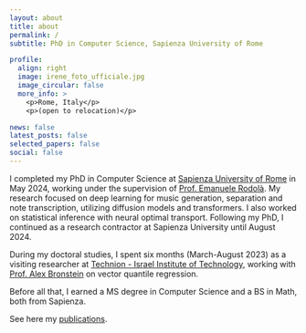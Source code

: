 ```yaml
---
layout: about
title: about
permalink: /
subtitle: PhD in Computer Science, Sapienza University of Rome

profile:
  align: right
  image: irene_foto_ufficiale.jpg
  image_circular: false
  more_info: >
    <p>Rome, Italy</p>
    <p>(open to relocation)</p>

news: false
latest_posts: false
selected_papers: false
social: false
---
```


I completed my PhD in Computer Science at [Sapienza University of Rome](https://www.uniroma1.it/en/pagina-strutturale/home) in May 2024, working under the supervision of [Prof. Emanuele Rodolà](https://scholar.google.com/citations?user=-EH4wBYAAAAJ). My research focused on deep learning for music generation, separation and note transcription, utilizing diffusion models and transformers. I also worked on statistical inference with neural optimal transport. Following my PhD, I continued as a research contractor at Sapienza University until August 2024.

During my doctoral studies, I spent six months (March-August 2023) as a visiting researcher at [Technion - Israel Institute of Technology](https://www.technion.ac.il/en/), working with [Prof. Alex Bronstein](https://scholar.google.com/citations?user=lafKN0sAAAAJ) on vector quantile regression. 

Before all that, I earned a MS degree in Computer Science and a BS in Math, both from Sapienza.

See here my [publications](/publications/).
